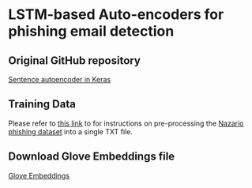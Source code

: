 # LSTM-based Auto-encoders for phishing email detection

## Original GitHub repository
[Sentence autoencoder in Keras](https://github.com/basma-b/sentence_autoencoder_keras)

## Training Data

Please refer to [this link](https://github.com/shahriarhaque/themis#steps-to-visualize-data) to for instructions on pre-processing the [Nazario phishing dataset](https://monkey.org/~jose/phishing/phishing3.mbox) into a single TXT file.

## Download Glove Embeddings file

[Glove Embeddings](http://nlp.stanford.edu/data/glove.840B.300d.zip)
